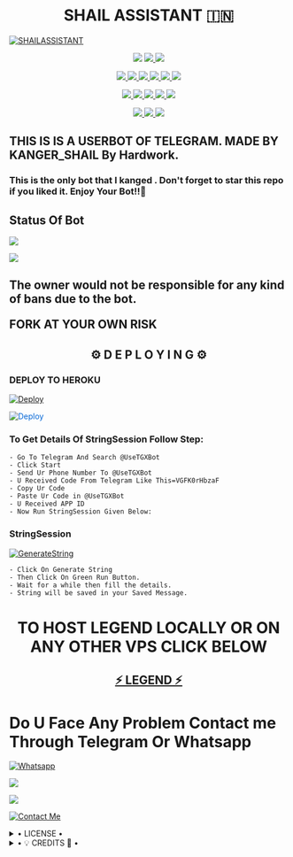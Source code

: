<h1 align="center">
<b> SHAIL ASSISTANT 🇮🇳</b>
</h1>

[![SHAILASSISTANT](https://telegra.ph/file/fb2860bd9972e2e0be1cc.jpg)](https://github.com/LEGEND-OS/SHAILASSISTANT)


<p align="center"
<a href="https://app.codacy.com/gh/LEGEND-OS/SHAILASSISTANT?utm_source=github.com&utm_medium=referral&utm_content=LEGEND-OS/SHAILASSISTANT&utm_campaign=Badge_Grade_Settings" alt="Codacy Badge">
<img src="https://api.codacy.com/project/badge/Grade/6141417ceaf84545bab6bd671503df51" /> </a>
<a href="https://github.com/LEGEND-OS/SHAILASSISTANT" alt="Libraries.io dependency status for GitHub repo"> <img src="https://img.shields.io/librariesio/github/LEGEND-OS/SHAILASSISTANT" /> </a>
<a href="http://hits.dwyl.com/LEGEND-OS/LEGENDBOT" alt="HitCount"> <img src="http://hits.dwyl.com/LEGEND-OS/SHAILASSISTANT.svg" /> </a>
</p>
<p align="center">
<a href="https://github.com/LEGEND-OS/SHAILASSISTANT" alt="GitHub closed issues"> <img src="https://img.shields.io/github/issues-closed-raw/LEGEND-OS/SHAILASSISTANT?style=flat&logo=github&color=success" /> </a>
<a href="https://github.com/LEGEND-OS/SHAILASSISTANT" alt="GitHub commit activity"> <img src="https://img.shields.io/github/commit-activity/m/LEGEND-OS/SHAILASSISTANT" /> </a>
<a href="https://github.com/LEGEND-OS/SHAILASSISTANT/graphs/contributors" alt="GitHub contributors"> <img src="https://img.shields.io/github/contributors/LEGEND-OS/SHAILASSISTANT?style=flat&logo=github" /> </a>
<a href="https://github.com/LEGEND-OS/SHAILASSISTANT/network/members" alt="GitHub forks"> <img src="https://img.shields.io/github/forks/LEGEND-OS/SHAILASSISTANT?label=Forks&logo=github" /> </a>
<a href="https://github.com/LEGEND-OS/SHAILASSISTANT" alt="GitHub closed pull requests"> <img src="https://img.shields.io/github/issues-pr-closed-raw/LEGEND-OS/SHAILASSISTANT?color=success" /> </a>
<a href="https://github.com/LEGEND-OS/SHAILASSISTANT" alt="GitHub issues"> <img src="https://img.shields.io/github/issues-raw/LEGEND-OS/SHAILASSISTANT?style=flat&logo=github&color=yellow" /> </a>
</p>
<p align="center">
<a href="https://github.com/LEGEND-OS/SHAILASSISTANT" alt="GitHub release (latest by date including pre-releases)"> <img src="https://img.shields.io/github/v/release/LEGEND-OS/SHAILASSISTANT?include_prereleases?style=flat&logo=github" /> </a>
<a href="https://www.python.org/" alt="made-with-python"> <img src="https://img.shields.io/badge/Made%20with-Python-1f425f.svg?style=flat&logo=python&color=blue" /> </a>
<a href="https://github.com/LEGEND-OS/SHAILASSISTANT" alt="Docker!"> <img src="https://aleen42.github.io/badges/src/docker.svg" /> </a>
<a href="https://github.com/LEGEND-OS/SHAILASSISTANT" alt="GitHub repo size"> <img src="https://img.shields.io/github/repo-size/LEGEND-OS/SHAILASSISTANT" /> </a>
<a href="https://github.com/LEGEND-OS/SHAILASSISTANT/blob/master/LICENSE" alt="GPLv3 license"> <img src="https://img.shields.io/badge/License-GPLv3-blue.svg" /> </a>
</p>
<p align="center">
<a href="https://t.me/shail_Assistant" alt="Telegram!"> <img src="https://aleen42.github.io/badges/src/telegram.svg" /> </a>
<a href="https://github.com/LEGEND-OS/SHAILASSISTANT/graphs/commit-activity" alt="Maintenance"> <img src="https://img.shields.io/badge/Maintained%3F-yes-green.svg" /> </a>
<a href="https://makeapullrequest.com" alt="PRs Welcome"> <img src="https://img.shields.io/badge/PRs-welcome-brightgreen.svg?style=flat-square" /> </a>
</p>


<h2>THIS IS IS A USERBOT OF TELEGRAM. MADE BY KANGER_SHAIL By Hardwork.

### This is the only bot that I kanged . Don't forget to star this repo if you liked it. Enjoy Your Bot!!💝</h2>


## Status Of Bot 

<p align="left">
    <a href="https://github.com/LEGEND-OS/SHAILASSISTANT/network/members"><img src="https://img.shields.io/github/forks/LEGEND-OS/SHAILASSISTANT?label=Forks&logoColor=Black&style=social"></a><p align="left"><a href="https://github.com/LEGEND-OS/SHAILASSISTANT/stargazers"><img src="https://img.shields.io/github/stars/LEGEND-OS/SHAILASSISTANT?logoColor=Blue&style=social"></a><p align="left"><a href="https://github.com/LEGEND-OS/SHAILASSISTANT"></a><p align="left"><a href="https://github.com/LEGEND-OS/SHAILASSISTANT?"></a>


<h2>The owner would not be responsible for any kind of bans due to the bot.

FORK AT YOUR OWN RISK</h2>




<h2 align="center">⚙️ D E P L O Y I N G ⚙️</h2>


<h3> DEPLOY TO HEROKU </h3>


[![Deploy](https://telegra.ph/file/533e92bd3d2e94e959c36.jpg)](https://heroku.com/deploy?template=https://github.com/LEGEND-OS/SHAILASSISTANT)

<a href="https://dashboard.heroku.com/new?button-url=https%3A%2F%2Fgithub.com%2FLEGEND-OS%2FLEGENDBOT&template=https%3A%2F%2Fgithub.com%2FLEGEND-OS%02" rel="nofollow" style="background-color: initial; box-sizing: border-box; color: #0366d6; text-decoration-line: none;"><img alt="Deploy" data-canonical-src="https://www.herokucdn.com/deploy/button.svg" src="https://camo.githubusercontent.com/83b0e95b38892b49184e07ad572c94c8038323fb/68747470733a2f2f7777772e6865726f6b7563646e2e636f6d2f6465706c6f792f627574746f6e2e737667" style="border-style: none; box-sizing: initial; max-width: 100%;" /></a></div>
</a>


### To Get Details Of StringSession Follow Step:

    - Go To Telegram And Search @UseTGXBot
    - Click Start
    - Send Ur Phone Number To @UseTGXBot
    - U Received Code From Telegram Like This=VGFK0rHbzaF
    - Copy Ur Code
    - Paste Ur Code in @UseTGXBot
    - U Received APP ID
    - Now Run StringSession Given Below:
   

### StringSession

[![GenerateString](https://img.shields.io/badge/repl.it-generateString-yellowgreen)](https://replit.com/@KrishnaJaiswal1/LEGENDBOT#main.py) 

    - Click On Generate String
    - Then Click On Green Run Button.
    - Wait for a while then fill the details.
    - String will be saved in your Saved Message.


<h1 align="center">TO HOST LEGEND LOCALLY OR ON ANY OTHER VPS CLICK BELOW</h1>

<h2 align="center"> <a href="https://github.com/LEGEND-OS/LEGENDUSERBOT">⚡ LEGEND ⚡</a></h2>


# Do U Face Any Problem Contact me Through Telegram Or Whatsapp

[![Whatsapp](https://img.shields.io/badge/Whatsapp%20Me-informational)](+12565003534)


<a href="https://t.me/joinchat/Legend_Mr_Hacker"><img src="https://img.shields.io/badge/OWNER%20ME-red.svg?style=for-the-badge&logo=Telegram"></a>

<a href="https://t.me/joinchat/Legend_Mr_Hacker"><img src="https://img.shields.io/badge/CREATOR%20ME-blue.svg?style=for-the-badge&logo=Telegram"></a>


[![Contact Me](https://img.shields.io/badge/Telegram-Contact%20Me-informational)](https://t.me/joinchat/Legend_Mr_Hacker)


<details>

  <summary> • LICENSE • </summary>

![](https://www.gnu.org/graphics/gplv3-or-later.png)

LEGEND-OS

Poject [SHAILASSISTANT](https://github.com/LEGEND-OS/SHAILASSISTANT) is free software: you can redistribute it and/or modify

it under the terms of the GNU General Public License as published by

the Free Software Foundation, either version 3 of the License, or

(at your option) any later version.

This program is distributed in the hope that it will be useful,

but WITHOUT ANY WARRANTY; without even the implied warranty of

MERCHANTABILITY or FITNESS FOR A PARTICULAR PURPOSE.  See the

GNU General Public License for more details.

You should have received a copy of the GNU General Public License

along with this program. If not, see <https://www.gnu.org/licenses/>.

</details>

<details>

  <summary> • 💡 CREDITS 💞 • </summary>
  
• [LEGEND](https://github.com/LEGEND-OS)
